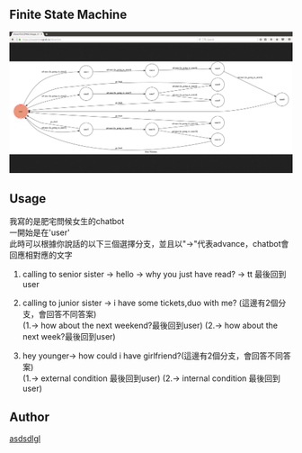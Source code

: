 ## Finite State Machine
![fsm](./img/show-fsm.png)

## Usage
我寫的是肥宅問候女生的chatbot                  
一開始是在'user'               
此時可以根據你說話的以下三個選擇分支，並且以"->"代表advance，chatbot會回應相對應的文字
1. calling to senior sister -> hello -> why you just have read? -> tt 最後回到user
2. calling to junior sister -> i have some tickets,duo with me? (這邊有2個分支，會回答不同答案)                   
(1.-> how about the next weekend?最後回到user)
(2.-> how about the next week?最後回到user)



3. hey younger-> how could i have girlfriend?(這邊有2個分支，會回答不同答案)                   
(1.-> external condition 最後回到user)
(2.-> internal condition 最後回到user)


## Author
[asdsdlgl](https://github.com/asdsdlgl)
